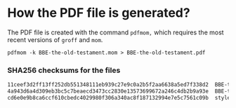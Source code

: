 # How the PDF file is generated?
The PDF file is created with the command `pdfmom,` which requires the most recent versions of `groff` and `mom`.

```shell
pdfmom -k BBE-the-old-testament.mom > BBE-the-old-testament.pdf
```

### SHA256 checksums for the files
```txt
11ceef3d2ff13ff252db551348111eb939c27e9c0a2b5f2aa6638a5ed7f338d2  BBE-the-old-testament.mom
4a943d6a4d309eb3bc5c7beaecd3473cc2830e13573699672a246c4db2b9a93e  BBE-the-old-testament.pdf
cd6e0e9b8ca6ccf610cbedc4029980f306a340ac8f187132994e7e5c7561c09b  stylesheet.mom
```
